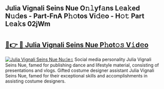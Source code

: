 ## Julia Vignali Seins Nue O𝚗𝚕yf𝚊ns L𝚎a𝚔ed N𝚞𝚍es - Part-FnA P𝚑𝚘tos Vi𝚍𝚎o - H𝚘𝚝 Part L𝚎a𝚔s 02jWm

# <h2><a href="http://kfan23g.oniu.top/?m=Julia+Vignali+Seins+Nue">🔗👉 🔴 Julia Vignali Seins Nue P𝚑ot𝚘𝚜 V𝚒d𝚎o</a></h2>

[![Julia Vignali Seins Nue Nu𝚍e𝚜](https://i.imgur.com/0qMVB7G.gif)](http://kfan23g.oniu.top/?m=Julia+Vignali+Seins+Nue)
Social media personality Julia Vignali Seins Nue, famed for publishing dance and lifestyle material, consisting of presentations and vlogs. Gifted costume designer assistant Julia Vignali Seins Nue, famed for their exceptional skills and accomplishments in assisting costume designers.  
